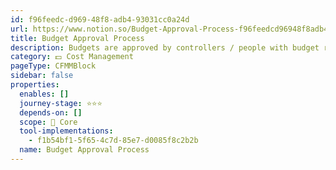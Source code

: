 ```yaml
---
id: f96feedc-d969-48f8-adb4-93031cc0a24d
url: https://www.notion.so/Budget-Approval-Process-f96feedcd96948f8adb493031cc0a24d
title: Budget Approval Process
description: Budgets are approved by controllers / people with budget responsibility
category: 💵 Cost Management
pageType: CFMMBlock
sidebar: false
properties:
  enables: []
  journey-stage: ⭐️⭐️⭐️
  depends-on: []
  scope: 🏢 Core
  tool-implementations:
    - f1b54bf1-5f65-4c7d-85e7-d0085f8c2b2b
  name: Budget Approval Process
---
```


